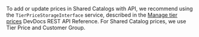 To add or update prices in Shared Catalogs with API, we recommend using the `` TierPriceStorageInterface `` service, described in the [Manage tier prices](http://devdocs.magento.com/guides/v2.2/rest/modules/catalog-pricing.html#manage-tier-prices)&nbsp;DevDocs REST API Reference. For Shared Catalog prices, we use Tier Price and Customer Group.

## &nbsp;

&nbsp;